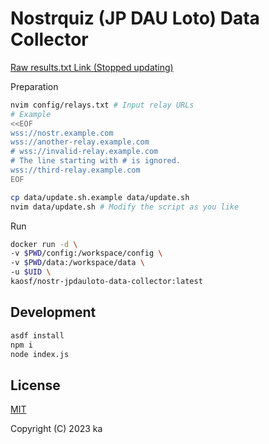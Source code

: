 # Nostrquiz (JP DAU Loto) Data Collector

[Raw results.txt Link (Stopped updating)](https://raw.githubusercontent.com/kaosf/nostr-jpdauloto-data-collector/main/results-archive.txt)

Preparation

```sh
nvim config/relays.txt # Input relay URLs
# Example
<<EOF
wss://nostr.example.com
wss://another-relay.example.com
# wss://invalid-relay.example.com
# The line starting with # is ignored.
wss://third-relay.example.com
EOF

cp data/update.sh.example data/update.sh
nvim data/update.sh # Modify the script as you like
```

Run

```sh
docker run -d \
-v $PWD/config:/workspace/config \
-v $PWD/data:/workspace/data \
-u $UID \
kaosf/nostr-jpdauloto-data-collector:latest
```

## Development

```sh
asdf install
npm i
node index.js
```

## License

[MIT](http://opensource.org/licenses/MIT)

Copyright (C) 2023 ka
